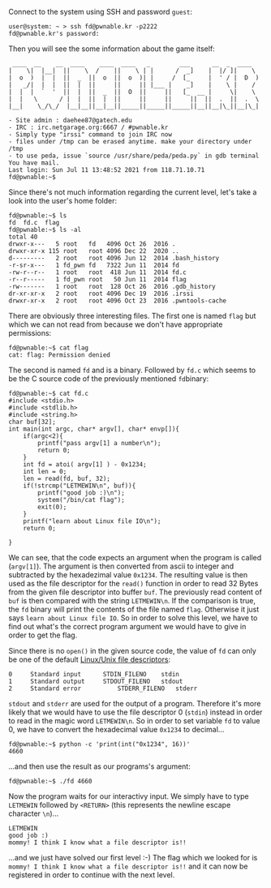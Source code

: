 Connect to the system using SSH and password ```guest```:
```
user@system: ~ > ssh fd@pwnable.kr -p2222
fd@pwnable.kr's password:
```
Then you will see the some information about the game itself:
```
 ____  __    __  ____    ____  ____   _        ___      __  _  ____
|    \|  |__|  ||    \  /    ||    \ | |      /  _]    |  |/ ]|    \
|  o  )  |  |  ||  _  ||  o  ||  o  )| |     /  [_     |  ' / |  D  )
|   _/|  |  |  ||  |  ||     ||     || |___ |    _]    |    \ |    /
|  |  |  `  '  ||  |  ||  _  ||  O  ||     ||   [_  __ |     \|    \
|  |   \      / |  |  ||  |  ||     ||     ||     ||  ||  .  ||  .  \
|__|    \_/\_/  |__|__||__|__||_____||_____||_____||__||__|\_||__|\_|

- Site admin : daehee87@gatech.edu
- IRC : irc.netgarage.org:6667 / #pwnable.kr
- Simply type "irssi" command to join IRC now
- files under /tmp can be erased anytime. make your directory under /tmp
- to use peda, issue `source /usr/share/peda/peda.py` in gdb terminal
You have mail.
Last login: Sun Jul 11 13:48:52 2021 from 118.71.10.71
fd@pwnable:~$
```
Since there's not much information regarding the current level, let's take a look into the user's home folder:
```
fd@pwnable:~$ ls
fd  fd.c  flag
fd@pwnable:~$ ls -al
total 40
drwxr-x---   5 root   fd   4096 Oct 26  2016 .
drwxr-xr-x 115 root   root 4096 Dec 22  2020 ..
d---------   2 root   root 4096 Jun 12  2014 .bash_history
-r-sr-x---   1 fd_pwn fd   7322 Jun 11  2014 fd
-rw-r--r--   1 root   root  418 Jun 11  2014 fd.c
-r--r-----   1 fd_pwn root   50 Jun 11  2014 flag
-rw-------   1 root   root  128 Oct 26  2016 .gdb_history
dr-xr-xr-x   2 root   root 4096 Dec 19  2016 .irssi
drwxr-xr-x   2 root   root 4096 Oct 23  2016 .pwntools-cache
```
There are obviously three interesting files. The first one is named ```flag``` but which we can not read from because we don't have appropriate permissions:
```
fd@pwnable:~$ cat flag
cat: flag: Permission denied
```
The second is named ```fd``` and is a binary. Followed by ```fd.c``` which seems to be the C source code of the previously mentioned ```fd```binary: 
```
fd@pwnable:~$ cat fd.c
#include <stdio.h>
#include <stdlib.h>
#include <string.h>
char buf[32];
int main(int argc, char* argv[], char* envp[]){
	if(argc<2){
		printf("pass argv[1] a number\n");
		return 0;
	}
	int fd = atoi( argv[1] ) - 0x1234;
	int len = 0;
	len = read(fd, buf, 32);
	if(!strcmp("LETMEWIN\n", buf)){
		printf("good job :)\n");
		system("/bin/cat flag");
		exit(0);
	}
	printf("learn about Linux file IO\n");
	return 0;

}
``` 
We can see, that the code expects an argument when the program is called (```argv[1]```). The argument is then converted from ascii to integer and subtracted by the hexadezimal value ```0x1234```.
The resulting value is then used as the file descriptor for the ```read()``` function in order to read 32 Bytes from the given file descriptor into buffer ```buf```.
The previously read content of ```buf``` is then compared with the string ```LETMEWIN\n```. If the comparison is true, the ```fd``` binary will print the contents of the file named ```flag```.
Otherwise it just says ```learn about Linux file IO```. So in order to solve this level, we have to find out what's the correct program argument we would have to give in order to get the flag.

Since there is no ```open()``` in the given source code, the value of ```fd``` can only be one of the default [Linux/Unix file descriptors](https://en.wikipedia.org/wiki/File_descriptor):
```
0	  Standard input	  STDIN_FILENO	  stdin
1	  Standard output	  STDOUT_FILENO	  stdout
2	  Standard error          STDERR_FILENO	  stderr
```
```stdout``` and ```stderr``` are used for the output of a program. Therefore it's more likely that we would have to use the file descriptor 0 (```stdin```) instead in order to read in the magic word ```LETMEWIN\n```.
So in order to set variable ```fd``` to value 0, we have to convert the hexadecimal value ```0x1234``` to decimal...
```
fd@pwnable:~$ python -c 'print(int("0x1234", 16))'
4660
```
...and then use the result as our programs's argument: 
```
fd@pwnable:~$ ./fd 4660
```
Now the program waits for our interactivy input. We simply have to type ```LETMEWIN``` followed by ```<RETURN>``` (this represents the newline escape character ```\n```)...
```
LETMEWIN
good job :)
mommy! I think I know what a file descriptor is!!
```
...and we just have solved our first level :-)
The flag which we looked for is ```mommy! I think I know what a file descriptor is!!``` and it can now be registered in order to continue with the next level.
